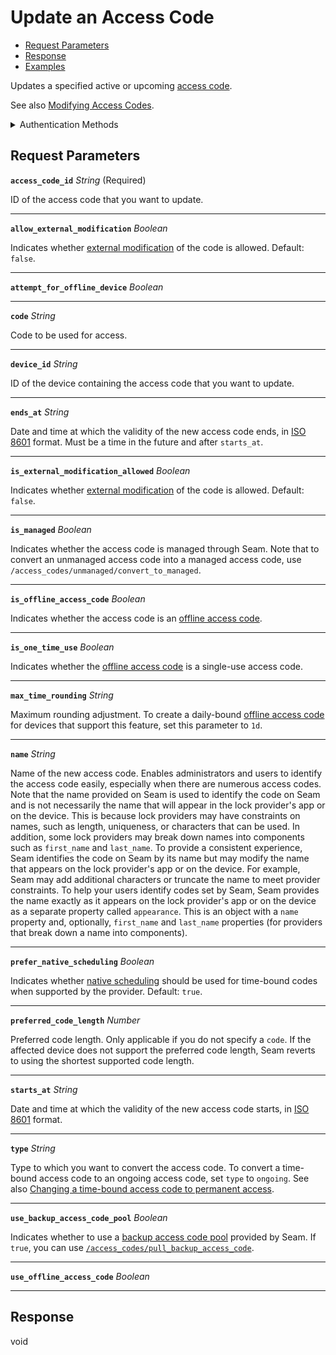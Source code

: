 # Update an Access Code

- [Request Parameters](./#request-parameters)
- [Response](./#response)
- [Examples](./#examples)

Updates a specified active or upcoming [access code](https://docs.seam.co/latest/capability-guides/smart-locks/access-codes).

See also [Modifying Access Codes](https://docs.seam.co/latest/capability-guides/smart-locks/access-codes/modifying-access-codes).


<details>

<summary>Authentication Methods</summary>

- API key
- Client session token
- Personal access token
  <br>Must also include the `seam-workspace` header in the request.

To learn more, see [Authentication](https://docs.seam.co/latest/api/authentication).
</details>

## Request Parameters

**`access_code_id`** *String* (Required)

ID of the access code that you want to update.

---

**`allow_external_modification`** *Boolean*

Indicates whether [external modification](https://docs.seam.co/latest/api/access_codes#external-modification) of the code is allowed. Default: `false`.

---

**`attempt_for_offline_device`** *Boolean*

---

**`code`** *String*

Code to be used for access.

---

**`device_id`** *String*

ID of the device containing the access code that you want to update.

---

**`ends_at`** *String*

Date and time at which the validity of the new access code ends, in [ISO 8601](https://www.iso.org/iso-8601-date-and-time-format.html) format. Must be a time in the future and after `starts_at`.

---

**`is_external_modification_allowed`** *Boolean*

Indicates whether [external modification](https://docs.seam.co/latest/api/access_codes#external-modification) of the code is allowed. Default: `false`.

---

**`is_managed`** *Boolean*

Indicates whether the access code is managed through Seam. Note that to convert an unmanaged access code into a managed access code, use `/access_codes/unmanaged/convert_to_managed`.

---

**`is_offline_access_code`** *Boolean*

Indicates whether the access code is an [offline access code](https://docs.seam.co/latest/capability-guides/smart-locks/access-codes/offline-access-codes).

---

**`is_one_time_use`** *Boolean*

Indicates whether the [offline access code](https://docs.seam.co/latest/capability-guides/smart-locks/access-codes/offline-access-codes) is a single-use access code.

---

**`max_time_rounding`** *String*

Maximum rounding adjustment. To create a daily-bound [offline access code](https://docs.seam.co/latest/capability-guides/smart-locks/access-codes/offline-access-codes) for devices that support this feature, set this parameter to `1d`.

---

**`name`** *String*

Name of the new access code. Enables administrators and users to identify the access code easily, especially when there are numerous access codes. Note that the name provided on Seam is used to identify the code on Seam and is not necessarily the name that will appear in the lock provider's app or on the device. This is because lock providers may have constraints on names, such as length, uniqueness, or characters that can be used. In addition, some lock providers may break down names into components such as `first_name` and `last_name`. To provide a consistent experience, Seam identifies the code on Seam by its name but may modify the name that appears on the lock provider's app or on the device. For example, Seam may add additional characters or truncate the name to meet provider constraints. To help your users identify codes set by Seam, Seam provides the name exactly as it appears on the lock provider's app or on the device as a separate property called `appearance`. This is an object with a `name` property and, optionally, `first_name` and `last_name` properties (for providers that break down a name into components).

---

**`prefer_native_scheduling`** *Boolean*

Indicates whether [native scheduling](https://docs.seam.co/latest/capability-guides/smart-locks/access-codes#native-scheduling) should be used for time-bound codes when supported by the provider. Default: `true`.

---

**`preferred_code_length`** *Number*

Preferred code length. Only applicable if you do not specify a `code`. If the affected device does not support the preferred code length, Seam reverts to using the shortest supported code length.

---

**`starts_at`** *String*

Date and time at which the validity of the new access code starts, in [ISO 8601](https://www.iso.org/iso-8601-date-and-time-format.html) format.

---

**`type`** *String*

Type to which you want to convert the access code. To convert a time-bound access code to an ongoing access code, set `type` to `ongoing`. See also [Changing a time-bound access code to permanent access](https://docs.seam.co/latest/capability-guides/smart-locks/access-codes/modifying-access-codes#special-case-2-changing-a-time-bound-access-code-to-permanent-access).

---

**`use_backup_access_code_pool`** *Boolean*

Indicates whether to use a [backup access code pool](https://docs.seam.co/latest/core-concepts/access-codes#backup-access-codes) provided by Seam. If `true`, you can use [`/access_codes/pull_backup_access_code`](https://docs.seam.co/latest/api-clients/access_codes/pull_backup_access_code).

---

**`use_offline_access_code`** *Boolean*

---


## Response

void

